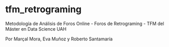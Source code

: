 # tfm_retrograming
Metodología de Análisis de Foros Online - Foros de Retrograming - TFM del Máster en Data Science UAH

Por Marçal Mora, Eva Muñoz y Roberto Santamaría

